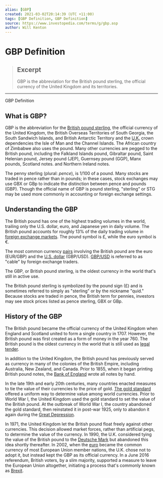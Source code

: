 ```yaml
---
alias: [GBP]
created: 2021-03-02T20:14:39 (UTC +11:00)
tags: [GBP Definition, GBP Definition]
source: https://www.investopedia.com/terms/g/gbp.asp
author: Will Kenton
---
```


# GBP Definition

> ## Excerpt
> GBP is the abbreviation for the British pound sterling, the official currency of the United Kingdom and its territories.

---

GBP Definition
## What is GBP?

GBP is the abbreviation for the [British pound sterling](https://www.investopedia.com/terms/q/quid.asp), the official currency of the United Kingdom, the British Overseas Territories of South Georgia, the South Sandwich Islands, and British Antarctic Territory and the [U.K.](https://www.investopedia.com/articles/investing/042915/how-uk-makes-money.asp) crown dependencies the Isle of Man and the Channel Islands. The African country of Zimbabwe also uses the pound. Many other currencies are pegged to the British pound, including the Falkland Islands pound, Gibraltar pound, Saint Helenian pound, Jersey pound (JEP), Guernsey pound (GGP), Manx pounds, Scotland notes. and Northern Ireland notes.

The penny sterling (plural: _pence_), is 1/100 of a pound. Many stocks are traded in pence rather than in pounds; in these cases, stock exchanges may use GBX or GBp to indicate the distinction between pence and pounds (GBP). Though the official name of GBP is pound sterling, "sterling" or STG may be used more commonly in accounting or foreign exchange settings.

## Understanding the GBP

The British pound has one of the highest trading volumes in the world, trailing only the U.S. dollar, euro, and Japanese yen in daily volume. The British pound accounts for roughly 13% of the daily trading volume in [foreign exchange markets](https://www.investopedia.com/terms/forex/f/foreign-exchange-markets.asp). The pound symbol is £, while the euro symbol is €.

The most common currency [pairs](https://www.investopedia.com/ask/answers/06/pipandcurrencypair.asp) involving the British pound are the euro (EUR/GBP) and the [U.S. dollar](https://www.investopedia.com/ask/answers/06/relativecurrencystrength.asp) (GBP/USD). [GBP/USD](https://www.investopedia.com/terms/forex/g/gbp-usd-british-pound-us-dollar-currency-pair.asp) is referred to as "cable" by foreign exchange traders.

The GBP, or British pound sterling, is the oldest currency in the world that's still in active use.

The British pound sterling is symbolized by the pound sign (£) and is sometimes referred to simply as "sterling" or by the nickname "quid." Because stocks are traded in pence, the British term for pennies, investors may see stock prices listed as pence sterling, GBX or GBp.

## History of the GBP

The British pound became the official currency of the United Kingdom when England and Scotland united to form a single country in 1707. However, the British pound was first created as a form of money in the year 760. The British pound is the oldest currency in the world that is still used as [legal tender](https://www.investopedia.com/terms/l/legal-tender.asp).

In addition to the United Kingdom, the British pound has previously served as currency in many of the colonies of the British Empire, including Australia, New Zealand, and Canada. Prior to 1855, when it began printing British pound notes, the [Bank of England](https://www.investopedia.com/terms/b/boe.asp) wrote all notes by hand.

In the late 19th and early 20th centuries, many countries enacted measures to tie the value of their currencies to the price of gold. [The gold standard](https://www.investopedia.com/ask/answers/09/gold-standard.asp) offered a uniform way to determine value among world currencies. Prior to World War I, the United Kingdom used the gold standard to set the value of the British pound. At the outbreak of World War I, the country abandoned the gold standard, then reinstated it in post-war 1925, only to abandon it again during the [Great Depression](https://www.investopedia.com/terms/g/great_depression.asp).

In 1971, the United Kingdom let the British pound float freely against other currencies. This decision allowed market forces, rather than artificial pegs, to determine the value of the currency. In 1990, the U.K. considered tying the value of the British pound to the [Deutsche Mark](https://www.investopedia.com/terms/d/d-mark.asp) but abandoned this idea shortly thereafter. In 2002, when the [euro](https://www.investopedia.com/terms/e/euro.asp) became the common currency of most European Union member nations, the U.K. chose not to adopt it, but instead kept the GBP as its official currency. In a June 2016 referendum, British voters, by a slim majority, supported a measure to leave the European Union altogether, initiating a process that's commonly known as [Brexit](https://www.investopedia.com/terms/b/brexit.asp).

